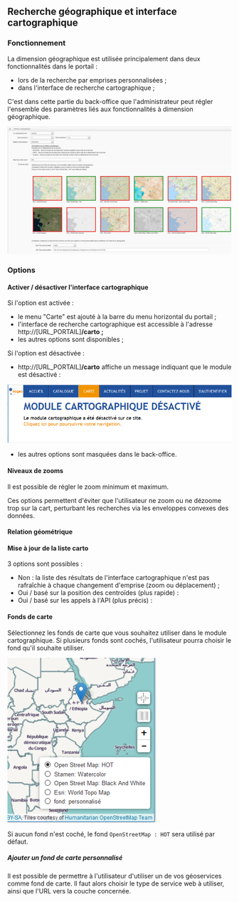 ## Recherche géographique et interface cartographique

### Fonctionnement

La dimension géographique est utilisée principalement dans deux fonctionnalités dans le portail :

* lors de la recherche par emprises personnalisées ;
* dans l'interface de recherche cartographique ;

C'est dans cette partie du back-office que l'administrateur peut régler l'ensemble des paramètres liés aux fonctionnalités à dimension géographique.

![](/assets/back_search_map.png)

### Options

#### Activer / désactiver l'interface cartographique

Si l'option est activée :

* le menu "Carte" est ajouté à la barre du menu horizontal du portail ;
* l'interface de recherche cartographique est accessible à l'adresse http://\[URL\_PORTAIL\]**/carto ;**
* les autres options sont disponibles ;

Si l'option est désactivée :

* http://\[URL\_PORTAIL\]**/carto** affiche un message indiquant que le module est désactivé :

![](/assets/front_map_disabled.PNG)

* les autres options sont masquées dans le back-office.

#### Niveaux de zooms

Il est possible de régler le zoom minimum et maximum.

Ces options permettent d'éviter que l'utilisateur ne zoom ou ne dézoome trop sur la cart, perturbant les recherches via les enveloppes convexes des données.

#### Relation géométrique





#### Mise à jour de la liste carto



3 options sont possibles :

* Non : la liste des résultats de l'interface cartographique n'est pas rafraîchie à chaque changement d'emprise \(zoom ou déplacement\) ;
* Oui / basé sur la position des centroïdes \(plus rapide\) :
* Oui / basé sur les appels à l'API \(plus précis\) :

#### Fonds de carte

Sélectionnez les fonds de carte que vous souhaitez utiliser dans le module cartographique. Si plusieurs fonds sont cochés, l'utilisateur pourra choisir le fond qu'il souhaite utiliser. 

![](/assets/front_map_basemap_picker.png)

Si aucun fond n'est coché, le fond `OpenStreetMap : HOT` sera utilisé par défaut.

##### Ajouter un fond de carte personnalisé

Il est possible de permettre à l'utilisateur d'utiliser un de vos géoservices comme fond de carte. Il faut alors choisir le type de service web à utiliser, ainsi que l'URL vers la couche concernée.



